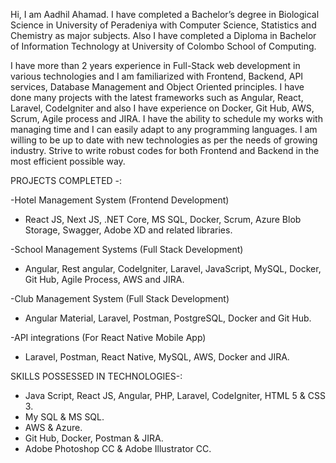 Hi, I am Aadhil Ahamad.
I have completed a Bachelor’s degree in Biological Science in University of Peradeniya with Computer Science, Statistics and Chemistry as major subjects. Also I have completed a Diploma in Bachelor of Information Technology at University of Colombo School of Computing.

I have more than 2 years experience in Full-Stack web development in various technologies and I am familiarized with Frontend, Backend, API services, Database Management and Object Oriented principles. I have done many projects with the latest frameworks such as Angular, React, Laravel, CodeIgniter and also I have experience on Docker, Git Hub, AWS, Scrum, Agile process and JIRA. 
I have the ability to schedule my works with managing time and I can easily adapt to any programming languages. I am willing to be up to date with new technologies as per the needs of growing industry. Strive to write robust codes for both Frontend and Backend in the most efficient possible way. 

PROJECTS COMPLETED -:

-Hotel Management System (Frontend Development)
 - React JS, Next JS, .NET Core, MS SQL, Docker, Scrum, Azure Blob Storage, Swagger, Adobe XD and related libraries.

-School Management Systems (Full Stack Development)
 - Angular, Rest angular, CodeIgniter, Laravel, JavaScript, MySQL, Docker, Git Hub, Agile Process, AWS and JIRA.

-Club Management System (Full Stack Development)
 - Angular Material, Laravel, Postman, PostgreSQL, Docker and Git Hub.
 
-API integrations (For React Native Mobile App)
 - Laravel, Postman, React Native, MySQL, AWS, Docker and JIRA.

SKILLS POSSESSED IN TECHNOLOGIES-:
- Java Script, React JS, Angular, PHP, Laravel, CodeIgniter, HTML 5 & CSS 3.
- My SQL & MS SQL.
- AWS & Azure.
- Git Hub, Docker, Postman & JIRA.
- Adobe Photoshop CC & Adobe Illustrator CC.

<!---
Aadhil941/Aadhil941 is a ✨ special ✨ repository because its `README.md` (this file) appears on your GitHub profile.
You can click the Preview link to take a look at your changes.
--->
